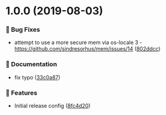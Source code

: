 # 1.0.0 (2019-08-03)


### 🐛 Bug Fixes

* attempt to use a more secure mem via os-locale 3 - https://github.com/sindresorhus/mem/issues/14 ([802ddcc](https://github.com/holvonix-open/release-config-js/commit/802ddcc))


### 📖 Documentation

* fix typo ([33c0a87](https://github.com/holvonix-open/release-config-js/commit/33c0a87))


### 🚀 Features

* Initial release config ([8fc4d20](https://github.com/holvonix-open/release-config-js/commit/8fc4d20))
